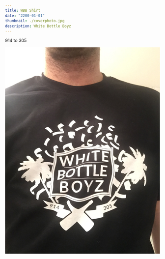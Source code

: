 ```yaml
---
title: WBB Shirt
date: "2200-01-01"
thumbnail: ./coverphoto.jpg
description: White Bottle Boyz
---
```


914 to 305

![product 1](./product1.jpg)
